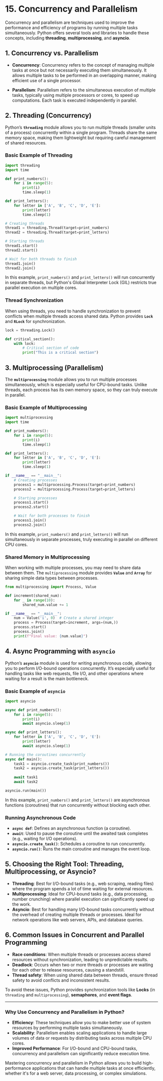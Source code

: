 # 15. **Concurrency and Parallelism**

Concurrency and parallelism are techniques used to improve the performance and efficiency of programs by running multiple tasks simultaneously. Python offers several tools and libraries to handle these concepts, including **threading**, **multiprocessing**, and **asyncio**.

## **1. Concurrency vs. Parallelism**

* **Concurrency**: Concurrency refers to the concept of managing multiple tasks at once but not necessarily executing them simultaneously. It allows multiple tasks to be performed in an overlapping manner, making efficient use of a single processor.

* **Parallelism**: Parallelism refers to the simultaneous execution of multiple tasks, typically using multiple processors or cores, to speed up computations. Each task is executed independently in parallel.

## **2. Threading (Concurrency)**

Python’s **`threading`** module allows you to run multiple threads (smaller units of a process) concurrently within a single program. Threads share the same memory space, making them lightweight but requiring careful management of shared resources.

### **Basic Example of Threading**

```python
import threading
import time

def print_numbers():
    for i in range(5):
        print(i)
        time.sleep(1)

def print_letters():
    for letter in ['A', 'B', 'C', 'D', 'E']:
        print(letter)
        time.sleep(1)

# Creating threads
thread1 = threading.Thread(target=print_numbers)
thread2 = threading.Thread(target=print_letters)

# Starting threads
thread1.start()
thread2.start()

# Wait for both threads to finish
thread1.join()
thread2.join()
```

In this example, `print_numbers()` and `print_letters()` will run concurrently in separate threads, but Python's Global Interpreter Lock (GIL) restricts true parallel execution on multiple cores.

### **Thread Synchronization**

When using threads, you need to handle synchronization to prevent conflicts when multiple threads access shared data. Python provides **`Lock`** and **`RLock`** for synchronization.

```python
lock = threading.Lock()

def critical_section():
    with lock:
        # Critical section of code
        print("This is a critical section")
```

## **3. Multiprocessing (Parallelism)**

The **`multiprocessing`** module allows you to run multiple processes simultaneously, which is especially useful for CPU-bound tasks. Unlike threads, each process has its own memory space, so they can truly execute in parallel.

### **Basic Example of Multiprocessing**

```python
import multiprocessing
import time

def print_numbers():
    for i in range(5):
        print(i)
        time.sleep(1)

def print_letters():
    for letter in ['A', 'B', 'C', 'D', 'E']:
        print(letter)
        time.sleep(1)

if __name__ == "__main__":
    # Creating processes
    process1 = multiprocessing.Process(target=print_numbers)
    process2 = multiprocessing.Process(target=print_letters)

    # Starting processes
    process1.start()
    process2.start()

    # Wait for both processes to finish
    process1.join()
    process2.join()
```

In this example, `print_numbers()` and `print_letters()` will run simultaneously in separate processes, truly executing in parallel on different CPU cores.

### **Shared Memory in Multiprocessing**

When working with multiple processes, you may need to share data between them. The `multiprocessing` module provides **`Value`** and **`Array`** for sharing simple data types between processes.

```python
from multiprocessing import Process, Value

def increment(shared_num):
    for _ in range(10):
        shared_num.value += 1

if __name__ == "__main__":
    num = Value('i', 0)  # Create a shared integer
    process = Process(target=increment, args=(num,))
    process.start()
    process.join()
    print(f"Final value: {num.value}")
```

## **4. Async Programming with `asyncio`**

Python’s **`asyncio`** module is used for writing asynchronous code, allowing you to perform I/O-bound operations concurrently. It’s especially useful for handling tasks like web requests, file I/O, and other operations where waiting for a result is the main bottleneck.

### **Basic Example of `asyncio`**

```python
import asyncio

async def print_numbers():
    for i in range(5):
        print(i)
        await asyncio.sleep(1)

async def print_letters():
    for letter in ['A', 'B', 'C', 'D', 'E']:
        print(letter)
        await asyncio.sleep(1)

# Running the coroutines concurrently
async def main():
    task1 = asyncio.create_task(print_numbers())
    task2 = asyncio.create_task(print_letters())
    
    await task1
    await task2

asyncio.run(main())
```

In this example, `print_numbers()` and `print_letters()` are asynchronous functions (coroutines) that run concurrently without blocking each other.

### **Running Asynchronous Code**

* **`async def`**: Defines an asynchronous function (a coroutine).
* **`await`**: Used to pause the coroutine until the awaited task completes (e.g., waiting for I/O operations).
* **`asyncio.create_task()`**: Schedules a coroutine to run concurrently.
* **`asyncio.run()`**: Runs the main coroutine and manages the event loop.

## **5. Choosing the Right Tool: Threading, Multiprocessing, or Asyncio?**

* **Threading**: Best for I/O-bound tasks (e.g., web scraping, reading files) where the program spends a lot of time waiting for external resources.
* **Multiprocessing**: Ideal for CPU-bound tasks (e.g., data processing, number crunching) where parallel execution can significantly speed up the work.
* **Asyncio**: Best for handling many I/O-bound tasks concurrently without the overhead of creating multiple threads or processes. Ideal for network operations like web servers, APIs, and database queries.

## **6. Common Issues in Concurrent and Parallel Programming**

* **Race conditions**: When multiple threads or processes access shared resources without synchronization, leading to unpredictable results.
* **Deadlock**: Occurs when two or more threads or processes are waiting for each other to release resources, causing a standstill.
* **Thread safety**: When using shared data between threads, ensure thread safety to avoid conflicts and inconsistent results.

To avoid these issues, Python provides synchronization tools like **Locks** (in `threading` and `multiprocessing`), **semaphores**, and **event flags**.

---

### **Why Use Concurrency and Parallelism in Python?**

* **Efficiency**: These techniques allow you to make better use of system resources by performing multiple tasks simultaneously.
* **Scalability**: Parallelism enables scaling applications to handle large volumes of data or requests by distributing tasks across multiple CPU cores.
* **Improved Performance**: For I/O-bound and CPU-bound tasks, concurrency and parallelism can significantly reduce execution time.

Mastering concurrency and parallelism in Python allows you to build high-performance applications that can handle multiple tasks at once efficiently, whether it's for a web server, data processing, or complex simulations.
